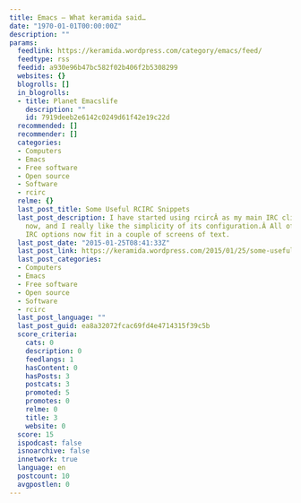 ```yaml
---
title: Emacs – What keramida said…
date: "1970-01-01T00:00:00Z"
description: ""
params:
  feedlink: https://keramida.wordpress.com/category/emacs/feed/
  feedtype: rss
  feedid: a930e96b47bc582f02b406f2b5308299
  websites: {}
  blogrolls: []
  in_blogrolls:
  - title: Planet Emacslife
    description: ""
    id: 7919deeb2e6142c0249d61f42e19c22d
  recommended: []
  recommender: []
  categories:
  - Computers
  - Emacs
  - Free software
  - Open source
  - Software
  - rcirc
  relme: {}
  last_post_title: Some Useful RCIRC Snippets
  last_post_description: I have started using rcircÂ as my main IRC client for a while
    now, and I really like the simplicity of its configuration.Â All of my important
    IRC options now fit in a couple of screens of text.
  last_post_date: "2015-01-25T08:41:33Z"
  last_post_link: https://keramida.wordpress.com/2015/01/25/some-useful-rcirc-snippets/
  last_post_categories:
  - Computers
  - Emacs
  - Free software
  - Open source
  - Software
  - rcirc
  last_post_language: ""
  last_post_guid: ea8a32072fcac69fd4e4714315f39c5b
  score_criteria:
    cats: 0
    description: 0
    feedlangs: 1
    hasContent: 0
    hasPosts: 3
    postcats: 3
    promoted: 5
    promotes: 0
    relme: 0
    title: 3
    website: 0
  score: 15
  ispodcast: false
  isnoarchive: false
  innetwork: true
  language: en
  postcount: 10
  avgpostlen: 0
---
```

